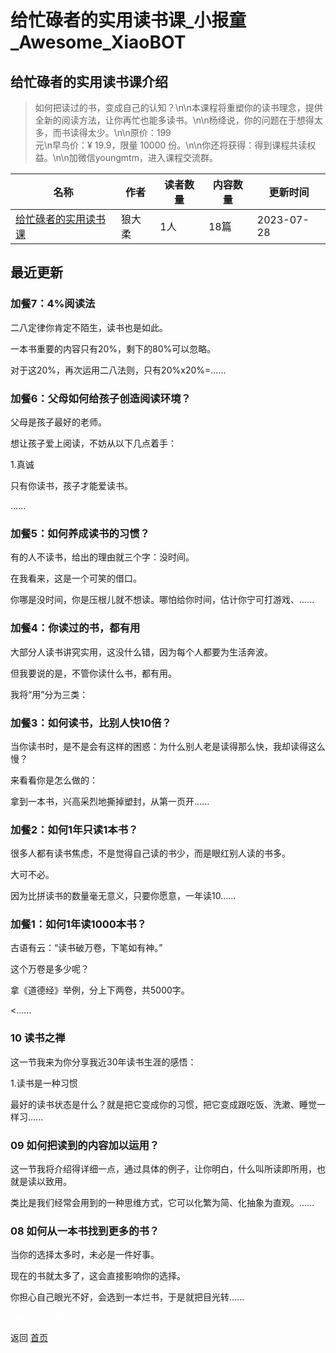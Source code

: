 # 给忙碌者的实用读书课_小报童_Awesome_XiaoBOT

## 给忙碌者的实用读书课介绍
> 如何把读过的书，变成自己的认知？\n\n本课程将重塑你的读书理念，提供全新的阅读方法，让你再忙也能多读书。\n\n杨绛说，你的问题在于想得太多，而书读得太少。\n\n原价：199  
元\n早鸟价：¥ 19.9，限量 10000 份。\n\n你还将获得：得到课程共读权益。\n\n加微信youngmtm，进入课程交流群。  
  


|名称|作者|读者数量|内容数量|更新时间|
|---|---|---|---|---|
|[给忙碌者的实用读书课](https://xiaobot.net/p/calculus?refer=9c3f1c95-a052-465a-9902-f6d75080262a)|狼大柔|1人|18篇|2023-07-28|

## 最近更新
### 加餐7：4%阅读法

二八定律你肯定不陌生，读书也是如此。

一本书重要的内容只有20%，剩下的80%可以忽略。

对于这20%，再次运用二八法则，只有20%x20%=......

### 加餐6：父母如何给孩子创造阅读环境？

父母是孩子最好的老师。

想让孩子爱上阅读，不妨从以下几点着手：

1.真诚

只有你读书，孩子才能爱读书。

......

### 加餐5：如何养成读书的习惯？

有的人不读书，给出的理由就三个字：没时间。

在我看来，这是一个可笑的借口。

你哪是没时间，你是压根儿就不想读。哪怕给你时间，估计你宁可打游戏、......

### 加餐4：你读过的书，都有用

大部分人读书讲究实用，这没什么错，因为每个人都要为生活奔波。

但我要说的是，不管你读什么书，都有用。

我将“用”分为三类：

### 加餐3：如何读书，比别人快10倍？

当你读书时，是不是会有这样的困惑：为什么别人老是读得那么快，我却读得这么慢？

来看看你是怎么做的：

拿到一本书，兴高采烈地撕掉塑封，从第一页开......

### 加餐2：如何1年只读1本书？

很多人都有读书焦虑，不是觉得自己读的书少，而是眼红别人读的书多。

大可不必。

因为比拼读书的数量毫无意义，只要你愿意，一年读10......

### 加餐1：如何1年读1000本书？

古语有云：“读书破万卷，下笔如有神。”

这个万卷是多少呢？

拿《道德经》举例，分上下两卷，共5000字。

<......

### 10 读书之禅

这一节我来为你分享我近30年读书生涯的感悟：

1.读书是一种习惯

最好的读书状态是什么？就是把它变成你的习惯，把它变成跟吃饭、洗漱、睡觉一样习......

### 09 如何把读到的内容加以运用？

这一节我将介绍得详细一点，通过具体的例子，让你明白，什么叫所读即所用，也就是读以致用。

类比是我们经常会用到的一种思维方式，它可以化繁为简、化抽象为直观。......

### 08 如何从一本书找到更多的书？

当你的选择太多时，未必是一件好事。

现在的书就太多了，这会直接影响你的选择。

你担心自己眼光不好，会选到一本烂书，于是就把目光转......


<a href="https://github.com/Reno9527/awesome-xiaobot" style="color: white; text-decoration: none;">awesome-xiaobot</a>

返回 [首页](../README.md)
